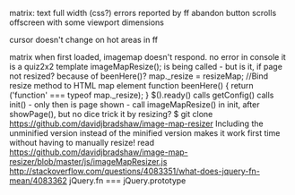 
matrix:
text full width
(css?) errors reported by ff
abandon button scrolls offscreen with some viewport dimensions

cursor doesn't change on hot areas in ff

matrix
when first loaded, imagemap doesn't respond.
    no error in console
    it is a quiz2x2 template
    imageMapResize(); is being called - but is it, if page not resized?
    because of beenHere()?
        map._resize = resizeMap; //Bind resize method to HTML map element
        function beenHere() { return ('function' === typeof map._resize); }
$().ready() calls getConfig() calls init() - only then is page shown - call imageMapResize() in init, after showPage(), but no dice
        trick it by resizing?
        $ git clone https://github.com/davidjbradshaw/image-map-resizer
        Including the unminified version instead of the minified version makes it work first time without having to manually resize!
    read https://github.com/davidjbradshaw/image-map-resizer/blob/master/js/imageMapResizer.js
    http://stackoverflow.com/questions/4083351/what-does-jquery-fn-mean/4083362 jQuery.fn === jQuery.prototype
